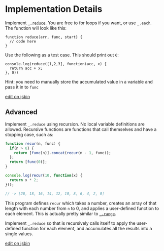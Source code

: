 
# Implementation Details

Implement [`_.reduce`](http://underscorejs.org/#reduce). You are free to for loops if you want, or use `_.each`. The function will look like this:

```
function reduce(arr, func, start) {
  // code here
}
```

Use the following as a test case. This should print out `6`:

```
console.log(reduce([1,2,3], function(acc, x) {
  return acc + x;
}, 0))
```

Hint: you need to manually store the accumulated value in a variable and pass it in to `func`

[edit on jsbin](http://jsbin.com/xadaxice/1/edit?js,console)

## Advanced

Implement `_.reduce` using recursion. No local variable definitions are allowed. Recursive functions are functions that call themselves and have a stopping case, such as:

```js
function recur(n, func) {
  if(n > 0) {
    return [func(n)].concat(recur(n - 1, func));
  };
  return [func(0)];
}

console.log(recur(10, function(x) {
  return x * 2;
}));

// -> [20, 18, 16, 14, 12, 10, 8, 6, 4, 2, 0]
```

This program defines `recur` which takes a number, creates an array of that length with each number from `n` to 0, and applies a user-defined function to each element. This is actually pretty similar to [`_.range`](http://underscorejs.org/#range).

Implement `_.reduce` so that is recursively calls itself to apply the user-defined function for each element, and accumulates all the results into a single values.

[edit on jsbin](http://jsbin.com/paxosore/1/edit?js,console)
